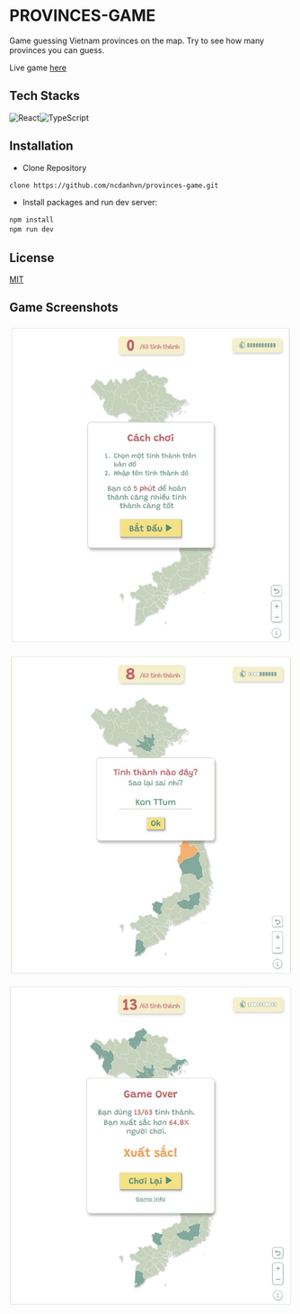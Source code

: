 # PROVINCES-GAME

Game guessing Vietnam provinces on the map. Try to see how many provinces you can guess.

Live game [here](https://provinces-game.vercel.app/)

## Tech Stacks

![React](https://img.shields.io/badge/react-%2320232a.svg?style=for-the-badge&logo=react&logoColor=%2361DAFB)![TypeScript](https://img.shields.io/badge/typescript-%23007ACC.svg?style=for-the-badge&logo=typescript&logoColor=white)

## Installation

- Clone Repository

``` bash
clone https://github.com/ncdanhvn/provinces-game.git
```

- Install packages and run dev server:

``` bash
npm install
npm run dev
```

## License

[MIT](https://choosealicense.com/licenses/mit/)

## Game Screenshots

![screenshot 1](/screenshots/screenshot-1.jpg)

![screenshot 2](/screenshots/screenshot-2.jpg)

![screenshot 3](/screenshots/screenshot-3.jpg)
